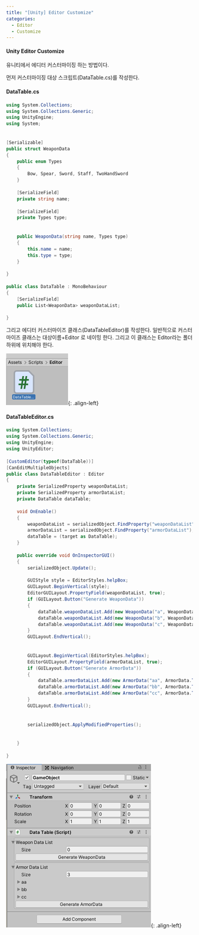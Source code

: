 ```yaml
---
title: "[Unity] Editor Customize"
categories:
  - Editor
  - Customize
---
```


#### Unity Editor Customize
유니티에서 에디터 커스터마이징 하는 방법이다.

먼저 커스터마이징 대상 스크립트(DataTable.cs)를 작성한다.

#### DataTable.cs
```c#
using System.Collections;
using System.Collections.Generic;
using UnityEngine;
using System;


[Serializable]
public struct WeaponData
{
	public enum Types
	{
		Bow, Spear, Sword, Staff, TwoHandSword
	}

	[SerializeField]
	private string name;

	[SerializeField]
	private Types type;


	public WeaponData(string name, Types type)
	{
		this.name = name;
		this.type = type;
	}

}

public class DataTable : MonoBehaviour
{
	[SerializeField]
	public List<WeaponData> weaponDataList;

}
```

그리고 에디터 커스터마이즈 클래스(DataTableEditor)를 작성한다.
일반적으로 커스터마이즈 클래스는 대상이름+Editor 로 네이밍 한다.
그리고 이 클래스는 Editor라는 폴더 하위에 위치해야 한다.

![image-center](/assets/images/unity-editor-customize-script-position.png){: .align-left}



#### DataTableEditor.cs
```c#
using System.Collections;
using System.Collections.Generic;
using UnityEngine;
using UnityEditor;

[CustomEditor(typeof(DataTable))]
[CanEditMultipleObjects]
public class DataTableEditor : Editor
{
	private SerializedProperty weaponDataList;
	private SerializedProperty armorDataList;
	private DataTable dataTable;

	void OnEnable()
	{
		weaponDataList = serializedObject.FindProperty("weaponDataList");
		armorDataList = serializedObject.FindProperty("armorDataList");
		dataTable = (target as DataTable);
	}

	public override void OnInspectorGUI()
	{
		serializedObject.Update();

		GUIStyle style = EditorStyles.helpBox;
		GUILayout.BeginVertical(style);
		EditorGUILayout.PropertyField(weaponDataList, true);
		if (GUILayout.Button("Generate WeaponData"))
		{
			dataTable.weaponDataList.Add(new WeaponData("a", WeaponData.Types.Bow));
			dataTable.weaponDataList.Add(new WeaponData("b", WeaponData.Types.Spear));
			dataTable.weaponDataList.Add(new WeaponData("c", WeaponData.Types.TwoHandSword));
		}
		GUILayout.EndVertical();
		
		
		GUILayout.BeginVertical(EditorStyles.helpBox);
		EditorGUILayout.PropertyField(armorDataList, true);
		if (GUILayout.Button("Generate ArmorData"))
		{
			dataTable.armorDataList.Add(new ArmorData("aa", ArmorData.Types.Armor));
			dataTable.armorDataList.Add(new ArmorData("bb", ArmorData.Types.Shield));
			dataTable.armorDataList.Add(new ArmorData("cc", ArmorData.Types.Shield));
		}
		GUILayout.EndVertical();
		

		serializedObject.ApplyModifiedProperties();


	}

}

```

![image-center](/assets/images/unity-editor-customize-box-layout.png){: .align-left}

